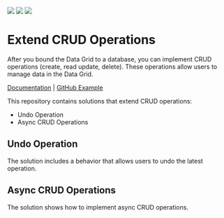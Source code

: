 <!-- default badges list -->
![](https://img.shields.io/endpoint?url=https://codecentral.devexpress.com/api/v1/VersionRange/423511009/21.2.3%2B)
[![](https://img.shields.io/badge/Open_in_DevExpress_Support_Center-FF7200?style=flat-square&logo=DevExpress&logoColor=white)](https://supportcenter.devexpress.com/ticket/details/T1044263)
[![](https://img.shields.io/badge/📖_How_to_use_DevExpress_Examples-e9f6fc?style=flat-square)](https://docs.devexpress.com/GeneralInformation/403183)
<!-- default badges end -->
# Extend CRUD Operations

After you bound the Data Grid to a database, you can implement CRUD operations (create, read update, delete). These operations allow users to manage data in the Data Grid.

[Documentation](https://docs.devexpress.com/WPF/401907/controls-and-libraries/data-grid/crud-operations) | [GitHub Example](https://github.com/DevExpress-Examples/how-to-implement-crud-operations)

This repository contains solutions that extend CRUD operations:

* Undo Operation
* Async CRUD Operations

## Undo Operation

The solution includes a behavior that allows users to undo the latest operation.

## Async CRUD Operations

The solution shows how to implement async CRUD operations.
